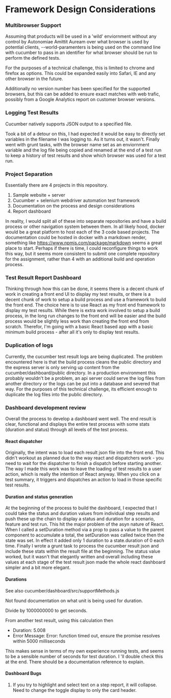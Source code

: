 # Framework Design Considerations

### Multibrowser Support

Assuming that products will be used in a 'wild' enviornment without any control by Autonomiae Amittit Auream over what browser is used by potential clients, --world-paramenters is being used on the command line with cucumber to pass in an identifier for what browser should be run to perform the defined tests.

For the purposes of a technical challenge, this is limited to chrome and firefox as options. This could be expanded easily into Safari, IE and any other browser in the future.

Additionally no version number has been specified for the supported browsers, but this can be added to ensure exact matches with web trafic, possibly from a Google Analytics report on customer browser versions.

### Logging Test Results

Cucumber natively supports JSON output to a specified file.

Took a bit of a detour on this, I had expected it would be easy to directly set variables in the filename I was logging to. As it turns out, it wasn't. Finally went with grunt tasks, with the browser name set as an enviornment variable and the log file being copied and renamed at the end of a test run to keep a history of test results and show which browser was used for a test run.

### Project Separation

Essentially there are 4 projects in this repository.

1. Sample website + server
2. Cucumber + selenium webdriver automation test framework
3. Documentation on the process and design considerations
4. Report dashboard

In reality, I would split all of these into separate repositories and have a build process or other navigation system between them. In all likely hood, docker would be a great platform to host each of the 3 code based projects. The documentation could be hosted in docker with a markdown render, something like https://www.npmjs.com/package/markdown seems a great place to start. Perhaps if there is time, I could reconfigure things to work this way, but it seems more consistent to submit one complete repository for the assignment, rather than 4 with an additional build and operation process.

### Test Result Report Dashboard

Thinking through how this can be done, it seems there is a decent chunk of work in creating a front end UI to display my test results, or there is a decent chunk of work to setup a build process and use a framework to build the front end. The choice here is to use React as my front end framework to display my test results. While there is extra work involved to setup a build process, in the long run changes to the front end will be easier and the build process would be slightly less work than creating the front end from scratch. Therefor, I'm going with a basic React based app with a basic minimum build process - after all it's only to display test results.

### Duplication of logs

Currently, the cucumber test result logs are being duplicated. The problem encountered here is that the build process cleans the public directory and the express server is only serving up content from the cucumber/dashboard/public directory. In a production environment this probably wouldn't be a problem, an api server could serve the log files from another directory or the logs can be put into a database and severed that way. For the purposes of this technical challenge, its efficient enough to duplicate the log files into the public directory.

### Dashboard development review

Overall the process to develop a dashboard went well. The end result is clear, functional and displays the entire test process with some stats (duration and status) through all levels of the test process.

#### React dispatcher

Originally, the intent was to load each result json file into the front end. This didn't workout as planned due to the way react and dispatchers work - you need to wait for the dispatcher to finish a dispatch before starting another. The way I made this work was to leave the loading of test results to a user action, which is really the intention of React anyway. When you click on a test summary, it triggers and dispatches an action to load in those specific test results.

#### Duration and status generation

At the beginning of the process to build the dashboard, I expected that I could take the status and duration values from individual step results and push these up the chain to display a status and duration for a scenario, feature and test run. This hit the major problem of the asyn nature of React. When I called a setDuration method via a prop to pass a value to the parent component to accumulate a total, the setDuration was called twice then the state was set. In effect it added only 1 duration to a state.duration of 0 each time. Finally I wrote a grunt task to process the cucumber result json and include these stats within the result file at the beginning. The status value worked, but it wasn't that elegantly written and overall including these values at each stage of the test result json made the whole react dashboard simpler and a bit more elegant.

#### Durations

See also cucumber/dashboard/src/supportMethods.js

Not found documentation on what unit is being used for duration.

Divide by 1000000000 to get seconds.

From another test result, using this calculation then 
* Duration: 5.008
* Error Message: Error: function timed out, ensure the promise resolves within 5000 milliseconds

This makes sense in terms of my own experience running tests, and seems to be a sensible number of seconds for test duration. I
'll double check this at the end. There should be a documentation reference to explain.

#### Dashboard Bugs

1. If you try to highlight and select text on a step report, it will collapse. Need to change the toggle display to only the card header.